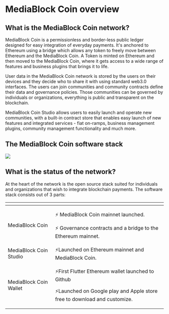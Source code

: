 # MediaBlock Coin overview

## What is the MediaBlock Coin network?

MediaBlock Coin is a permissionless and border-less public ledger designed for easy integration of everyday payments. It's anchored to Ethereum using a bridge which allows any token to freely move between Ethereum and the MediaBlock Coin. A Token is minted on Ethereum and then moved to the MediaBlock Coin, where it gets access to a wide range of features and business plugins that brings it to life.

User data in the MediaBlock Coin network is stored by the users on their devices and they decide who to share it with using standard web3.0 interfaces. The users can join communities and community contracts define their data and governance policies. Those communities can be governed by individuals or organizations, everything is public and transparent on the blockchain.

MediaBlock Coin Studio allows users to easily launch and operate new communities, with a built-in contract store that enables easy launch of new features and integrated services - fiat on-ramps, business management plugins, community management functionality and much more.

## The MediaBlock Coin software stack

![](.gitbook/assets/MediaBlock-network-architecture2.jpg)

## What is the status of the network?

At the heart of the network is the open source stack suited for individuals and organizations that wish to integrate blockchain payments. The software stack consists out of 3 parts:

<table>
  <thead>
    <tr>
      <th style="text-align:left"></th>
      <th style="text-align:left"></th>
    </tr>
  </thead>
  <tbody>
    <tr>
      <td style="text-align:left">MediaBlock Coin</td>
      <td style="text-align:left">
        <p>&#x26A1; MediaBlock Coin mainnet launched.</p>
        <p>&#x26A1; Governance contracts and a bridge to the Ethereum mainnet.</p>
      </td>
    </tr>
    <tr>
      <td style="text-align:left">MediaBlock Coin Studio</td>
      <td style="text-align:left">&#x26A1;Launched on Ethereum mainnet and MediaBlock Coin.</td>
    </tr>
    <tr>
      <td style="text-align:left">MediaBlock Coin Wallet</td>
      <td style="text-align:left">
        <p>&#x26A1;First Flutter Ethereum wallet launched to Github</p>
        <p>&#x26A1;Launched on Google play and Apple store free to download and customize.</p>
      </td>
    </tr>
  </tbody>
</table>

